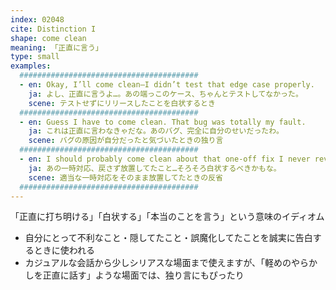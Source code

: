 ```yaml
---
index: 02048
cite: Distinction I
shape: come clean
meaning: 「正直に言う」
type: small
examples:
  ########################################
  - en: Okay, I’ll come clean—I didn’t test that edge case properly.
    ja: よし、正直に言うよ…。あの端っこのケース、ちゃんとテストしてなかった。
    scene: テストせずにリリースしたことを白状するとき
  ########################################
  - en: Guess I have to come clean. That bug was totally my fault.
    ja: これは正直に言わなきゃだな。あのバグ、完全に自分のせいだったわ。
    scene: バグの原因が自分だったと気づいたときの独り言
  ########################################
  - en: I should probably come clean about that one-off fix I never reverted.
    ja: あの一時対応、戻さず放置してたこと…そろそろ白状するべきかもな。
    scene: 適当な一時対応をそのまま放置してたときの反省
  ########################################
---
```


「正直に打ち明ける」「白状する」「本当のことを言う」という意味のイディオム

- 自分にとって不利なこと・隠してたこと・誤魔化してたことを誠実に告白するときに使われる
- カジュアルな会話から少しシリアスな場面まで使えますが、「軽めのやらかしを正直に話す」ような場面では、独り言にもぴったり
